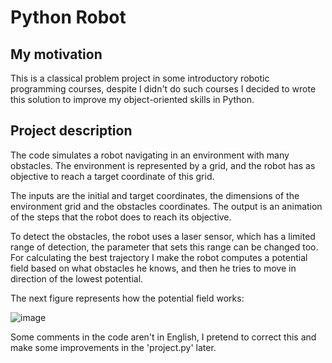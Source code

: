 # Python Robot

## My motivation
This is a classical problem project in some introductory robotic programming courses, despite I didn't do such courses I decided to wrote this solution to improve my object-oriented skills in Python.

## Project description
The code simulates a robot navigating in an environment with many obstacles. The environment is represented by a grid, and the robot has as objective to reach a target coordinate of this grid. 

The inputs are the initial and target coordinates, the dimensions of the environment grid and the obstacles coordinates. The output is an animation of the steps that the robot does to reach its objective. 

To detect the obstacles, the robot uses a laser sensor, which has a limited range of detection, the parameter that sets this range can be changed too. For calculating the best trajectory I make the robot computes a potential field based on what obstacles he knows, and then he tries to move in direction of the lowest potential. 

The next figure represents how the potential field works:

![image](https://user-images.githubusercontent.com/61889205/118342472-ecf0ea00-b4f9-11eb-8ede-fcd8b363f851.png)

Some comments in the code aren't in English, I pretend to correct this and make some improvements in the 'project.py' later.

